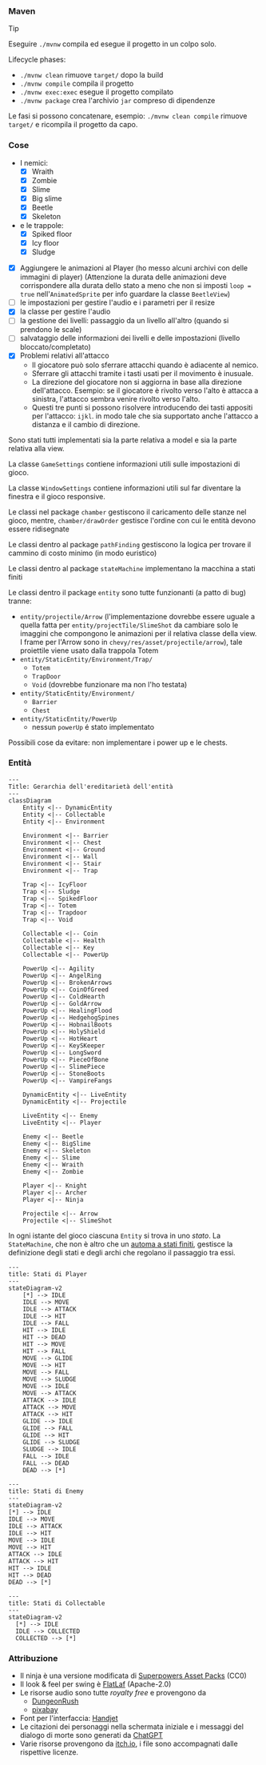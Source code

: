### Maven

> [!TIP]
> Eseguire `./mvnw` compila ed esegue il progetto in un colpo solo.

Lifecycle phases:
  - `./mvnw clean` rimuove `target/` dopo la build
  - `./mvnw compile` compila il progetto
  - `./mvnw exec:exec` esegue il progetto compilato
  - `./mvnw package` crea l'archivio `jar` compreso di dipendenze

Le fasi si possono concatenare, esempio: `./mvnw clean compile` rimuove `target/` e ricompila il progetto da capo.

### Cose

- I nemici:
  - [x] Wraith
  - [x] Zombie
  - [x] Slime
  - [x] Big slime
  - [x] Beetle
  - [x] Skeleton
- e le trappole:
  - [x] Spiked floor
  - [x] Icy floor
  - [x] Sludge
- [x] Aggiungere le animazioni al Player (ho messo alcuni archivi con delle immagini di player) (Attenzione la durata delle animazioni deve corrispondere alla durata dello stato a meno che non si imposti `loop = true` nell'`AnimatedSprite` per info guardare la classe `BeetleView`)
- [ ] le impostazioni per gestire l'audio e i parametri per il resize
- [x] la classe per gestire l'audio
- [ ] la gestione dei livelli: passaggio da un livello all'altro (quando si prendono le scale)
- [ ] salvataggio delle informazioni dei livelli e delle impostazioni (livello bloccato/completato)
- [x] Problemi relativi all'attacco
    - Il giocatore può solo sferrare attacchi quando è adiacente al nemico.
    - Sferrare gli attacchi tramite i tasti usati per il movimento è inusuale.
    - La direzione del giocatore non si aggiorna in base alla direzione
      dell'attacco. Esempio: se il giocatore è rivolto verso l'alto è attacca
      a sinistra, l'attacco sembra venire rivolto verso l'alto.
    - Questi tre punti si possono risolvere introducendo dei tasti appositi per
      l'attacco: `ijkl`. in modo tale che sia supportato anche l'attacco a
      distanza e il cambio di direzione.

Sono stati tutti implementati sia la parte relativa a model e sia la parte relativa alla view.

La classe `GameSettings` contiene informazioni utili sulle impostazioni di gioco.

La classe `WindowSettings` contiene informazioni utili sul far diventare la finestra e il gioco responsive.

Le classi nel package `chamber` gestiscono il caricamento delle stanze nel gioco, mentre, `chamber/drawOrder` gestisce l'ordine con cui le entità devono essere ridisegnate

Le classi dentro al package `pathFinding` gestiscono la logica per trovare il cammino di costo minimo (in modo euristico)

Le classi dentro al package `stateMachine` implementano la macchina a stati finiti

Le classi dentro il package `entity` sono tutte funzionanti (a patto di bug) tranne:
- `entity/projectile/Arrow` (l'implementazione dovrebbe essere uguale a quella fatta per `entity/projectTile/SlimeShot` da cambiare solo le imaggini che compongono le animazioni per il relativa classe della view. I frame per l'Arrow sono in `chevy/res/asset/projectile/arrow`), tale proiettile viene usato dalla trappola Totem
- `entity/StaticEntity/Environment/Trap/`
  - `Totem`
  - `TrapDoor`
  - `Void` (dovrebbe funzionare ma non l'ho testata)
- `entity/StaticEntity/Environment/`
  - `Barrier`
  - `Chest`
- `entity/StaticEntity/PowerUp`
  - nessun `powerUp` é stato implementato

Possibili cose da evitare: non implementare i power up e le chests.

### Entità

```mermaid
---
Title: Gerarchia dell'ereditarietà dell'entità
---
classDiagram
    Entity <|-- DynamicEntity
    Entity <|-- Collectable
    Entity <|-- Environment

    Environment <|-- Barrier
    Environment <|-- Chest
    Environment <|-- Ground
    Environment <|-- Wall
    Environment <|-- Stair
    Environment <|-- Trap

    Trap <|-- IcyFloor
    Trap <|-- Sludge
    Trap <|-- SpikedFloor
    Trap <|-- Totem
    Trap <|-- Trapdoor
    Trap <|-- Void

    Collectable <|-- Coin
    Collectable <|-- Health
    Collectable <|-- Key
    Collectable <|-- PowerUp

    PowerUp <|-- Agility
    PowerUp <|-- AngelRing
    PowerUp <|-- BrokenArrows
    PowerUp <|-- CoinOfGreed
    PowerUp <|-- ColdHearth
    PowerUp <|-- GoldArrow
    PowerUp <|-- HealingFlood
    PowerUp <|-- HedgehogSpines
    PowerUp <|-- HobnailBoots
    PowerUp <|-- HolyShield
    PowerUp <|-- HotHeart
    PowerUp <|-- KeySKeeper
    PowerUp <|-- LongSword
    PowerUp <|-- PieceOfBone
    PowerUp <|-- SlimePiece
    PowerUp <|-- StoneBoots
    PowerUp <|-- VampireFangs

    DynamicEntity <|-- LiveEntity
    DynamicEntity <|-- Projectile

    LiveEntity <|-- Enemy
    LiveEntity <|-- Player

    Enemy <|-- Beetle
    Enemy <|-- BigSlime
    Enemy <|-- Skeleton
    Enemy <|-- Slime
    Enemy <|-- Wraith
    Enemy <|-- Zombie

    Player <|-- Knight
    Player <|-- Archer
    Player <|-- Ninja

    Projectile <|-- Arrow
    Projectile <|-- SlimeShot
```



In ogni istante del gioco ciascuna `Entity` si trova in uno _stato_. La `StateMachine`, che non è altro che un [automa a stati finiti](https://it.wikipedia.org/wiki/Automa_a_stati_finiti), gestisce la definizione degli stati e degli archi che regolano il passaggio tra essi.

```mermaid
---
title: Stati di Player
---
stateDiagram-v2
    [*] --> IDLE
    IDLE --> MOVE
    IDLE --> ATTACK
    IDLE --> HIT
    IDLE --> FALL
    HIT --> IDLE
    HIT --> DEAD
    HIT --> MOVE
    HIT --> FALL
    MOVE --> GLIDE
    MOVE --> HIT
    MOVE --> FALL
    MOVE --> SLUDGE
    MOVE --> IDLE
    MOVE --> ATTACK
    ATTACK --> IDLE
    ATTACK --> MOVE
    ATTACK --> HIT
    GLIDE --> IDLE
    GLIDE --> FALL
    GLIDE --> HIT
    GLIDE --> SLUDGE
    SLUDGE --> IDLE
    FALL --> IDLE
    FALL --> DEAD
    DEAD --> [*]
```

```mermaid
---
title: Stati di Enemy
---
stateDiagram-v2
[*] --> IDLE
IDLE --> MOVE
IDLE --> ATTACK
IDLE --> HIT
MOVE --> IDLE
MOVE --> HIT
ATTACK --> IDLE
ATTACK --> HIT
HIT --> IDLE
HIT --> DEAD
DEAD --> [*]
```

```mermaid
---
title: Stati di Collectable
---
stateDiagram-v2
  [*] --> IDLE
  IDLE --> COLLECTED
  COLLECTED --> [*]
```


### Attribuzione

- Il ninja è una versione modificata di [Superpowers Asset Packs](https://github.com/sparklinlabs/superpowers-asset-packs) (CC0)
- Il look & feel per swing è [FlatLaf](https://www.formdev.com/flatlaf/) (Apache-2.0)
- Le risorse audio sono tutte _royalty free_ e provengono da
  - [DungeonRush](https://github.com/rapiz1/DungeonRush/tree/master/res/audio)
  - [pixabay](https://pixabay.com/)
- Font per l'interfaccia: [Handjet](https://fonts.google.com/specimen/Handjet)
- Le citazioni dei personaggi nella schermata iniziale e i messaggi del dialogo di morte sono generati da [ChatGPT](https://chatgpt.com/)
- Varie risorse provengono da [itch.io](https://itch.io/gameView-assets), i file sono accompagnati dalle rispettive licenze.
